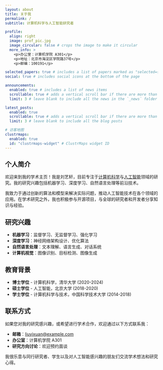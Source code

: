 ```yaml
---
layout: about
title: 关于我
permalink: /
subtitle: 计算机科学与人工智能研究者

profile:
  align: right
  image: prof_pic.jpg
  image_circular: false # crops the image to make it circular
  more_info: >
    <p>办公室：计算机学院 A301</p>
    <p>地址：北京市海淀区学院路37号</p>
    <p>邮编：100191</p>

selected_papers: true # includes a list of papers marked as "selected={true}"
social: true # includes social icons at the bottom of the page

announcements:
  enabled: true # includes a list of news items
  scrollable: true # adds a vertical scroll bar if there are more than 3 news items
  limit: 3 # leave blank to include all the news in the `_news` folder

latest_posts:
  enabled: true
  scrollable: true # adds a vertical scroll bar if there are more than 3 new posts items
  limit: 3 # leave blank to include all the blog posts

# 访客地图
clustrmaps:
  enabled: true
  id: "clustrmaps-widget" # ClustrMaps widget ID
---
```


## 个人简介

欢迎来到我的学术主页！我是刘艺轩，目前专注于[计算机科学](https://en.wikipedia.org/wiki/Computer_science)与[人工智能](https://en.wikipedia.org/wiki/Artificial_intelligence)领域的研究。我的研究兴趣包括机器学习、深度学习、自然语言处理等前沿技术。

我致力于通过创新的算法和模型来解决实际问题，推动人工智能技术在各个领域的应用。在学术研究之外，我也积极参与开源项目，与全球的研究者和开发者分享知识与经验。

## 研究兴趣

- **机器学习**：监督学习、无监督学习、强化学习
- **深度学习**：神经网络架构设计、优化算法
- **自然语言处理**：文本理解、语言生成、对话系统
- **计算机视觉**：图像识别、目标检测、图像生成

## 教育背景

- **博士学位** - 计算机科学，清华大学 (2020-2024)
- **硕士学位** - 人工智能，北京大学 (2018-2020)  
- **学士学位** - 计算机科学与技术，中国科学技术大学 (2014-2018)

## 联系方式

如果您对我的研究感兴趣，或希望进行学术合作，欢迎通过以下方式联系我：

- **邮箱**：liuyixuan@example.com
- **办公室**：计算机学院 A301
- **研究方向讨论**：欢迎预约面谈

我很乐意与同行研究者、学生以及对人工智能感兴趣的朋友们交流学术想法和研究心得。
